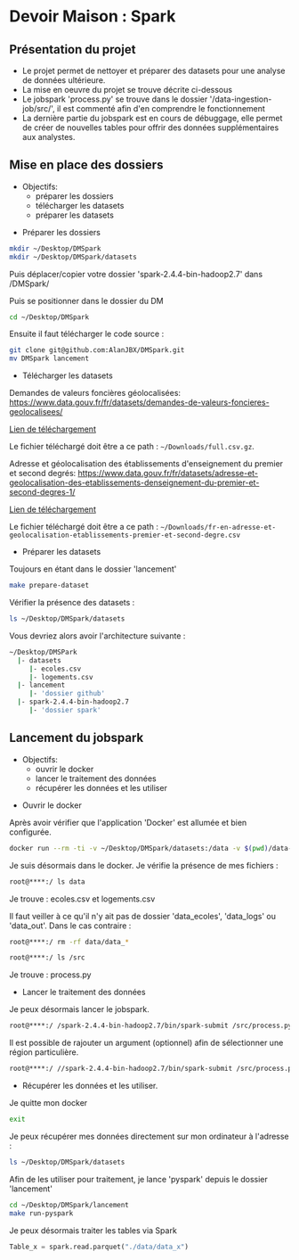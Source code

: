 # Devoir Maison : Spark

## Présentation du projet

- Le projet permet de nettoyer et préparer des datasets pour une analyse de données ultérieure.
- La mise en oeuvre du projet se trouve décrite ci-dessous
- Le jobspark 'process.py' se trouve dans le dossier '/data-ingestion-job/src/', il est commenté afin d'en comprendre le fonctionnement
- La dernière partie du jobspark est en cours de débuggage, elle permet de créer de nouvelles tables pour offrir des données supplémentaires aux analystes.

## Mise en place des dossiers

- Objectifs:
   * préparer les dossiers
   * télécharger les datasets
   * préparer les datasets

+ Préparer les dossiers

```bash
mkdir ~/Desktop/DMSpark
mkdir ~/Desktop/DMSpark/datasets
``` 
Puis déplacer/copier votre dossier 'spark-2.4.4-bin-hadoop2.7' dans /DMSpark/

Puis se positionner dans le dossier du DM

```bash
cd ~/Desktop/DMSpark
``` 
Ensuite il faut télécharger le code source :

```bash
git clone git@github.com:AlanJBX/DMSpark.git
mv DMSpark lancement
``` 

+ Télécharger les datasets

Demandes de valeurs foncières géolocalisées: https://www.data.gouv.fr/fr/datasets/demandes-de-valeurs-foncieres-geolocalisees/

[Lien de téléchargement](https://cadastre.data.gouv.fr/data/etalab-dvf/latest/csv/2019/full.csv.gz)

Le fichier téléchargé doit être a ce path : `~/Downloads/full.csv.gz`.

Adresse et géolocalisation des établissements d'enseignement du premier et second degrés: https://www.data.gouv.fr/fr/datasets/adresse-et-geolocalisation-des-etablissements-denseignement-du-premier-et-second-degres-1/

[Lien de téléchargement](https://www.data.gouv.fr/fr/datasets/r/b3b26ad1-a143-4651-afd6-dde3908196fc)

Le fichier téléchargé doit être a ce path : `~/Downloads/fr-en-adresse-et-geolocalisation-etablissements-premier-et-second-degre.csv`

+ Préparer les datasets

Toujours en étant dans le dossier 'lancement'

```bash
make prepare-dataset
``` 

Vérifier la présence des datasets :

```bash
ls ~/Desktop/DMSpark/datasets
``` 

Vous devriez alors avoir l'architecture suivante :

```bash
~/Desktop/DMSPark
  |- datasets
     |- ecoles.csv
     |- logements.csv
  |- lancement
     |- 'dossier github'
  |- spark-2.4.4-bin-hadoop2.7
     |- 'dossier spark'
``` 

## Lancement du jobspark

- Objectifs:
   * ouvrir le docker
   * lancer le traitement des données
   * récupérer les données et les utiliser

+ Ouvrir le docker

Après avoir vérifier que l'application 'Docker' est allumée et bien configurée.


```bash
docker run --rm -ti -v ~/Desktop/DMSpark/datasets:/data -v $(pwd)/data-ingestion-job/src:/src  -p 4040:4040 --entrypoint bash stebourbi/sio:pyspark'
``` 
Je suis désormais dans le docker. Je vérifie la présence de mes fichiers :

```bash
root@****:/ ls data
```
Je trouve : ecoles.csv et logements.csv

Il faut veiller à ce qu'il n'y ait pas de dossier 'data_ecoles', 'data_logs' ou 'data_out'. Dans le cas contraire :

```bash
root@****:/ rm -rf data/data_*
``` 


```bash
root@****:/ ls /src
``` 

Je trouve : process.py

+ Lancer le traitement des données

Je peux désormais lancer le jobspark.

```bash
root@****:/ /spark-2.4.4-bin-hadoop2.7/bin/spark-submit /src/process.py -l /data/logements.csv -e /data/ecoles.csv
```

Il est possible de rajouter un argument (optionnel) afin de sélectionner une région particulière.

```bash
root@****:/ //spark-2.4.4-bin-hadoop2.7/bin/spark-submit /src/process.py -l /data/logements.csv -e /data/ecoles.csv -r Bretagne
```

+ Récupérer les données et les utiliser.

Je quitte mon docker
```bash
exit
```

Je peux récupérer mes données directement sur mon ordinateur à l'adresse :
```bash
ls ~/Desktop/DMSpark/datasets
```

Afin de les utiliser pour traitement, je lance 'pyspark' depuis le dossier 'lancement'
```bash
cd ~/Desktop/DMSpark/lancement
make run-pyspark
```

Je peux désormais traiter les tables via Spark
```python
Table_x = spark.read.parquet("./data/data_x")
```